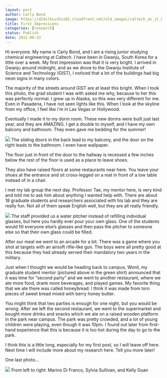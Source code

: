 ```yaml
---
layout: post
author: Carly Bond
image: https://d24slhcvzhzz82.cloudfront.net/old_images/caltech_as_it_happens/6a0105349b8251970b01538f60bad5970b.jpg
title: First Impressions 
categories: [research]
status: Publish
date: 2011-06-23
---
```



Hi everyone. My name is Carly Bond, and I am a rising junior studying chemical engineering at Caltech. I have been in Gwanju, South Korea for a little over a week. My first impression was that it is very bright. I arrived in Gwanju around midnight, and as we drove to the Gwanju Institute of Science and Technology (GIST), I noticed that a lot of the buildings had big neon signs in many colors.

The majority of the streets around GIST are at least this bright. When I took this photo, the grad student I was with asked me why, because to her this was perfectly normal. I grew up in Alaska, so this was very different for me. Even in Pasadena, I have not seen lights like this. When I look at the skyline from my office, I feel like i'm in Las Vegas or Hollywood.

Eventually I made it to my dorm room. These new dorms were built just last year, and they are AMAZING. I get a double to myself, and I have my own balcony and bathroom. They even gave me bedding for the summer!

![](https://d24slhcvzhzz82.cloudfront.net/old_images/caltech_as_it_happens/6a0105349b8251970b01538f60bea8970b.jpg)
The sliding doors in the back lead to my balcony, and the door on the right leads to the bathroom. I even have wallpaper.

The floor just in front of the door to the hallway is recessed a few inches below the rest of the floor is used as a place to leave shoes.

They also have raised floors at some restaurants near here. You leave your shoes at the entrance and sit cross-legged on a mat in front of a low table instead of in a chair.

I met my lab group the next day. Professor Tae, my mentor here, is very kind and told me to ask him about anything I wanted help with. There are about 18 graduate students and researchers associated with his lab and they are really fun. Not all of them speak English well, but they are all really friendly.


![](https://d24slhcvzhzz82.cloudfront.net/old_images/caltech_as_it_happens/6a0105349b8251970b01538f60c173970b.jpg)
The staff provided us a water pitcher instead of refilling individual glasses, but here you hardly ever pour your own glass. One of the students would fill everyone else’s glasses and then pass the pitcher to someone else so that their own glass could be filled.

After our meal we went to an arcade for a bit. There was a game where you shot at targets with an airsoft rifle-like gun. The boys were all pretty good at this because they had already served their mandatory two years in the military.

Just when I thought we would be heading back to campus, Wonil, my graduate student mentor (pictured above in the green shirt) announced that it was time for “second party” and we went to another restaurant, where we ate more food, drank more beverages, and played games. My favorite thing that we ate there was called honeybread. I think it was made from torn pieces of sweet bread mixed with berry honey butter.

You might think that two parties is enough for one night, but you would be wrong. After we left the second restaurant, we went to the supermarket and bought more drinks and snacks which we ate on a raised wooden platform in the park near campus. The park was pretty crowded, and a lot of young children were playing, even though it was 10pm. I found out later from first-hand experience that this is because it is too hot during the day to go to the park.

I think this is a little long, especially for my first post, so I will leave off here. Next time I will include more about my research here. Tell you more later!

One last photo…

![](https://d24slhcvzhzz82.cloudfront.net/old_images/caltech_as_it_happens/6a0105349b8251970b01538f60c3cc970b.jpg)
From left to right: Marino Di Franco, Sylvia Sullivan, and Kelly Guan

